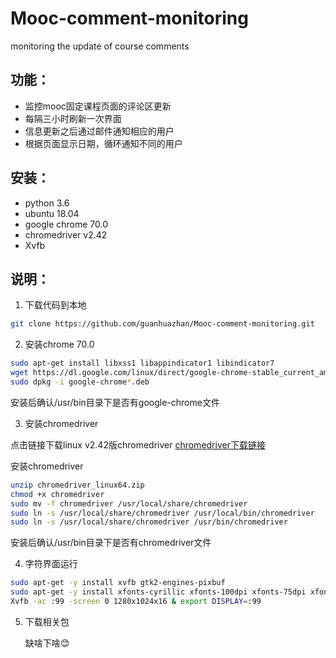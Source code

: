 # Mooc-comment-monitoring
monitoring the update of course comments

## 功能：
* 监控mooc固定课程页面的评论区更新
* 每隔三小时刷新一次界面
* 信息更新之后通过邮件通知相应的用户
* 根据页面显示日期，循环通知不同的用户

## 安装：
* python 3.6
* ubuntu 18.04
* google chrome 70.0
* chromedriver v2.42
* Xvfb

## 说明：
1. 下载代码到本地
```sh
git clone https://github.com/guanhuazhan/Mooc-comment-monitoring.git
```
2. 安装chrome 70.0
```sh
sudo apt-get install libxss1 libappindicator1 libindicator7
wget https://dl.google.com/linux/direct/google-chrome-stable_current_amd64.deb
sudo dpkg -i google-chrome*.deb
```
安装后确认/usr/bin目录下是否有google-chrome文件

3. 安装chromedriver

点击链接下载linux v2.42版chromedriver [chromedriver下载链接](http://chromedriver.storage.googleapis.com/index.html)

安装chromedriver
```sh
unzip chromedriver_linux64.zip
chmod +x chromedriver
sudo mv -f chromedriver /usr/local/share/chromedriver
sudo ln -s /usr/local/share/chromedriver /usr/local/bin/chromedriver
sudo ln -s /usr/local/share/chromedriver /usr/bin/chromedriver
```
安装后确认/usr/bin目录下是否有chromedriver文件

4. 字符界面运行
```sh
sudo apt-get -y install xvfb gtk2-engines-pixbuf
sudo apt-get -y install xfonts-cyrillic xfonts-100dpi xfonts-75dpi xfonts-base xfonts-scalable
Xvfb -ac :99 -screen 0 1280x1024x16 & export DISPLAY=:99
```
5. 下载相关包

    缺啥下啥:blush:




